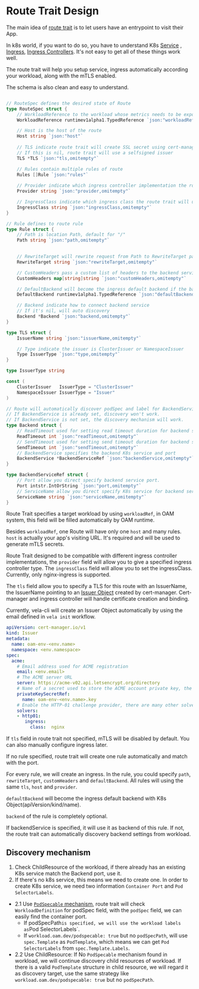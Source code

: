 # Route Trait Design

The main idea of [route trait](https://github.com/oam-dev/catalog/tree/master/traits/routetrait) is to let users have an entrypoint to visit their App.

In k8s world, if you want to do so, you have to understand K8s [Service](https://kubernetes.io/docs/concepts/services-networking/service/)
, [Ingress](https://kubernetes.io/docs/concepts/services-networking/ingress/), [Ingress Controllers](https://kubernetes.io/docs/concepts/services-networking/ingress-controllers/).
It's not easy to get all of these things work well.

The route trait will help you setup service, ingress automatically according your workload, along with the mTLS enabled.

The schema is also clean and easy to understand.

```go

// RouteSpec defines the desired state of Route
type RouteSpec struct {
	// WorkloadReference to the workload whose metrics needs to be exposed
	WorkloadReference runtimev1alpha1.TypedReference `json:"workloadRef,omitempty"`

	// Host is the host of the route
	Host string `json:"host"`
    
    // TLS indicate route trait will create SSL secret using cert-manager with specified issuer
	// If this is nil, route trait will use a selfsigned issuer
	TLS *TLS `json:"tls,omitempty"`

	// Rules contain multiple rules of route
	Rules []Rule `json:"rules"`
   
    // Provider indicate which ingress controller implementation the route trait will use, by default it's nginx-ingress
	Provider string `json:"provider,omitempty"`

	// IngressClass indicate which ingress class the route trait will use, by default it's nginx
	IngressClass string `json:"ingressClass,omitempty"`
}

// Rule defines to route rule
type Rule struct {
	// Path is location Path, default for "/"
	Path string `json:"path,omitempty"`

	
	// RewriteTarget will rewrite request from Path to RewriteTarget path.
	RewriteTarget string `json:"rewriteTarget,omitempty"`

	// CustomHeaders pass a custom list of headers to the backend service.
	CustomHeaders map[string]string `json:"customHeaders,omitempty"`

	// DefaultBackend will become the ingress default backend if the backend is not available
	DefaultBackend runtimev1alpha1.TypedReference `json:"defaultBackend,omitempty"`

	// Backend indicate how to connect backend service
	// If it's nil, will auto discovery
	Backend *Backend `json:"backend,omitempty"`
}

type TLS struct {
	IssuerName string `json:"issuerName,omitempty"`

	// Type indicate the issuer is ClusterIssuer or NamespaceIssuer
	Type IssuerType `json:"type,omitempty"`
}

type IssuerType string

const (
	ClusterIssuer   IssuerType = "ClusterIssuer"
	NamespaceIssuer IssuerType = "Issuer"
)

// Route will automatically discover podSpec and label for BackendService.
// If BackendService is already set, discovery won't work.
// If BackendService is not set, the discovery mechanism will work.
type Backend struct {
	// ReadTimeout used for setting read timeout duration for backend service, the unit is second.
	ReadTimeout int `json:"readTimeout,omitempty"`
	// SendTimeout used for setting send timeout duration for backend service, the unit is second.
	SendTimeout int `json:"sendTimeout,omitempty"`
	// BackendService specifies the backend K8s service and port
	BackendService *BackendServiceRef `json:"backendService,omitempty"`
}

type BackendServiceRef struct {
	// Port allow you direct specify backend service port.
	Port intstr.IntOrString `json:"port,omitempty"`
	// ServiceName allow you direct specify K8s service for backend service.
	ServiceName string `json:"serviceName,omitempty"`
}
```

Route Trait specifies a target workload by using `workloadRef`, in OAM system, this field will be filled automatically
by OAM runtime.

Besides `workloadRef`, one Route will have only one `host` and many rules. `host` is actually your app's visiting URL.
It's required and will be used to generate mTLS secrets.

Route Trait designed to be compatible with different ingress controller implementations, the `provider` field will allow
you to give a specified ingress controller type. The `ingressClass` field will allow you to set the ingressClass. 
Currently, only nginx-ingress is supported.

The `tls` field allow you to specify a TLS for this route with an IssuerName, the IssuerName pointing to an [Issuer Object](https://cert-manager.io/docs/concepts/issuer/)
created by cert-manager. Cert-manager and ingress controller will handle certificate creation and binding.

Currently, vela-cli will create an Issuer Object automatically by using the email defined in `vela init` workflow.

```yaml
apiVersion: cert-manager.io/v1
kind: Issuer
metadata:
  name: oam-env-<env.name>
  namespace: <env.namespace>
spec:
  acme:
    # Email address used for ACME registration
    email: <env.email>
    # The ACME server URL
    server: https://acme-v02.api.letsencrypt.org/directory
    # Name of a secret used to store the ACME account private key, the key will be automatically created by cert-manager
    privateKeySecretRef:
      name: oam-env-<env.name>.key
    # Enable the HTTP-01 challenge provider, there are many other solvers besides http01.
    solvers:
    - http01:
       ingress:
         class:  nginx
```

If `tls` field in route trait not specified, mTLS will be disabled by default. You can also manually configure ingress later.

If no rule specified, route trait will create one rule automatically and match with the port.

For every rule, we will create an ingress. In the rule, you could specify `path`, `rewriteTarget`, `customHeaders`
and `defaultBackend`. All rules will using the same `tls`, `host` and `provider`.

`defaultBackend` will become the ingress default backend with K8s Object(apiVersion/kind/name).

`backend` of the rule is completely optional.
 
If backendService is specified, it will use it as backend of this rule. If not,
the route trait can automatically discovery backend settings from workload.

## Discovery mechanism

1. Check ChildResource of the workload, if there already has an existing K8s service match the Backend port, use it.
2. If there's no k8s service, this means we need to create one. In order to create K8s service, we need two information
`Container Port` and `Pod SelectorLabels`.
  - 2.1 Use [`PodSpecable` mechanism](https://github.com/crossplane/oam-kubernetes-runtime/blob/master/design/one-pager-podspecable-workload.md),
route trait will check `WorkloadDefinition` for podSpec field, with the `podSpec` field, we can easily find the container port.
      * If podSpecPath` is specified, we will use the workload labels as `Pod SelectorLabels`.
      * If `workload.oam.dev/podspecable: true` but no `podSpecPath`, will use `spec.Template` as `PodTemplate`, which means
      we can get `Pod SelectorLabels` from `spec.Template.Labels`.
  - 2.2 Use ChildResource: If No `PodSpecable` mechanism found in workload, we will continue discovery child resources of workload. If there
  is a valid `PodTemplate` structure in child resource, we will regard it as discovery target, use the same strategy like
  `workload.oam.dev/podspecable: true` but no `podSpecPath`.
